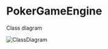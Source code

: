 # PokerGameEngine

Class diagram

![ClassDiagram](https://user-images.githubusercontent.com/50844146/213408900-4dd0ff23-695c-47fc-8a1e-dd811415cb20.png)
